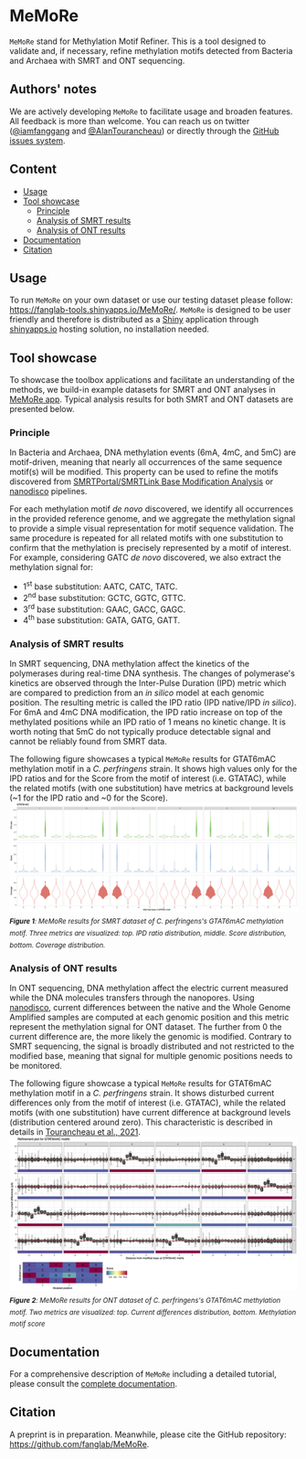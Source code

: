 # MeMoRe

`MeMoRe` stand for Methylation Motif Refiner. This is a tool designed to validate and, if necessary, refine methylation motifs detected from Bacteria and Archaea with SMRT and ONT sequencing.

## Authors' notes
We are actively developing `MeMoRe` to facilitate usage and broaden features. All feedback is more than welcome. You can reach us on twitter ([@iamfanggang](https://twitter.com/iamfanggang) and [@AlanTourancheau](https://twitter.com/AlanTourancheau)) or directly through the [GitHub issues system](https://github.com/fanglab/MeMoRe/issues).

## Content
+ [Usage](#Usage)
+ [Tool showcase](#Tool-showcase)
  + [Principle](#Principle)
  + [Analysis of SMRT results](#Analysis-of-SMRT-results)
  + [Analysis of ONT results](#Analysis-of-ONT-results)
+ [Documentation](#Documentation)
+ [Citation](#Citation)

## Usage
To run `MeMoRe` on your own dataset or use our testing dataset please follow: https://fanglab-tools.shinyapps.io/MeMoRe/. `MeMoRe` is designed to be user friendly and therefore is distributed as a [Shiny] application through [shinyapps.io] hosting solution, no installation needed.

## Tool showcase
To showcase the toolbox applications and facilitate an understanding of the methods, we build-in example datasets for SMRT and ONT analyses in [MeMoRe app](https://fanglab-tools.shinyapps.io/MeMoRe/). Typical analysis results for both SMRT and ONT datasets are presented below.

### Principle
In Bacteria and Archaea, DNA methylation events (6mA, 4mC, and 5mC) are motif-driven, meaning that nearly all occurrences of the same sequence motif(s) will be modified. This property can be used to refine the motifs discovered from [SMRTPortal/SMRTLink Base Modification Analysis](https://www.pacb.com/support/software-downloads/) or [nanodisco](https://github.com/fanglab/nanodisco) pipelines.

For each methylation motif *de novo* discovered, we identify all occurrences in the provided reference genome, and we aggregate the methylation signal to provide a simple visual representation for motif sequence validation. The same procedure is repeated for all related motifs with one substitution to confirm that the methylation is precisely represented by a motif of interest. For example, considering GATC *de novo* discovered, we also extract the methylation signal for:

* 1<sup>st</sup> base substitution: AATC, CATC, TATC.
* 2<sup>nd</sup> base substitution: GCTC, GGTC, GTTC.
* 3<sup>rd</sup> base substitution: GAAC, GACC, GAGC.
* 4<sup>th</sup> base substitution: GATA, GATG, GATT.

### Analysis of SMRT results
In SMRT sequencing, DNA methylation affect the kinetics of the polymerases during real-time DNA synthesis. The changes of polymerase's kinetics are observed through the Inter-Pulse Duration (IPD) metric which are compared to prediction from an *in silico* model at each genomic position. The resulting metric is called the IPD ratio (IPD native/IPD *in silico*). For 6mA and 4mC DNA modification, the IPD ratio increase on top of the methylated positions while an IPD ratio of 1 means no kinetic change. It is worth noting that 5mC do not typically produce detectable signal and cannot be reliably found from SMRT data.

The following figure showcases a typical `MeMoRe` results for GTAT6mAC methylation motif in a *C. perfringens* strain. It shows high values only for the IPD ratios and for the Score from the motif of interest (i.e. GTATAC), while the related motifs (with one substitution) have metrics at background levels (\~1 for the IPD ratio and \~0 for the Score).
![Output SMRT](/docs/figures/GTATAC_5_combined.png "C. perfringens's GTAT6mAC methylation motif results")
<sub>***Figure 1**: MeMoRe results for SMRT dataset of C. perfringens's GTAT6mAC methylation motif. Three metrics are visualized: top. IPD ratio distribution, middle. Score distribution, bottom. Coverage distribution.*</sub><br />

### Analysis of ONT results
In ONT sequencing, DNA methylation affect the electric current measured while the DNA molecules transfers through the nanopores. Using [nanodisco](https://github.com/fanglab/nanodisco), current differences between the native and the Whole Genome Amplified samples are computed at each genomic position and this metric represent the methylation signal for ONT dataset. The further from 0 the current difference are, the more likely the genomic is modified. Contrary to SMRT sequencing, the signal is broadly distributed and not restricted to the modified base, meaning that signal for multiple genomic positions needs to be monitored.

The following figure showcase a typical `MeMoRe` results for GTAT6mAC methylation motif in a *C. perfringens* strain. It shows disturbed current differences only from the motif of interest (i.e. GTATAC), while the related motifs (with one substitution) have current difference at background levels (distribution centered around zero). This characteristic is described in details in [Tourancheau et al., 2021](https://www.nature.com/articles/s41592-021-01109-3).
![Output ONT](/docs/figures/GTATAC_5_ont.png "C. perfringens's GTAT6mAC methylation motif results")
<sub>***Figure 2**: MeMoRe results for ONT dataset of C. perfringens's GTAT6mAC methylation motif. Two metrics are visualized: top. Current differences distribution, bottom. Methylation motif score*</sub><br />

## Documentation
For a comprehensive description of `MeMoRe` including a detailed tutorial, please consult the [complete documentation][Full Documentation].

## Citation

A preprint is in preparation. Meanwhile, please cite the GitHub repository: https://github.com/fanglab/MeMoRe.

[Shiny]: https://shiny.rstudio.com/
[shinyapps.io]: https://www.shinyapps.io/
[Full Documentation]: https://MeMoRe.readthedocs.io/en/latest/overview.html
